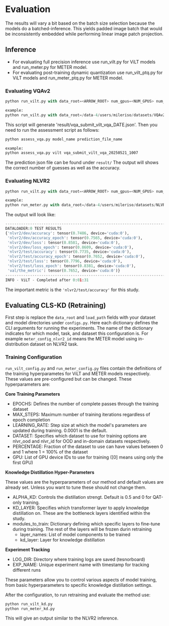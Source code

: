 # Evaluation
The results will vary a bit based on the batch size selection because the models do a batched-inference. This yields padded image batch that would be inconsistently embedded while performing linear image patch projection.

## Inference
- For evaluating full precision inference use run_vilt.py for ViLT models and run_meter.py for METER model.
- For evaluating post-training dynamic quantization use run_vilt_ptq.py for ViLT models and run_meter_ptq.py for METER model.


### Evaluating VQAv2
```python
python run_vilt.py with data_root=<ARROW_ROOT> num_gpus=<NUM_GPUS> num_nodes=<NUM_NODES> per_gpu_batchsize=<BS_FITS_YOUR_GPU> task_finetune_vqa_randaug test_only=True precision=32 load_path="<YOUR_WEIGHT_ROOT>/model_weights_vqa.ckpt"

example:
python run_vilt.py with data_root=/data-4/users/mileriso/datasets/VQAv2/arrows num_gpus=1 num_nodes=1 per_gpu_batchsize=32 task_finetune_vqa_randaug test_only=True precision=32 load_path="/data-4/users/mileriso/models/vilt_vqa.ckpt"
```

This script will generate 'result/vqa_submit_vilt_vqa_DATE.json'. Then you need to run the assessment script as follows:
```python
python assess_vqa.py model_name prediction_file_name

example:
python assess_vqa.py vilt vqa_submit_vilt_vqa_20250521_1007
```

The prediction json file can be found under ```result/``` The output will shows the correct number of guesses as well as the accuracy.

### Evaluating NLVR2
```python
python run_vilt.py with data_root=<ARROW_ROOT> num_gpus=<NUM_GPUS> num_nodes=<NUM_NODES> per_gpu_batchsize=<BS_FITS_YOUR_GPU> task_finetune_nlvr2_randaug test_only=True precision=32 load_path="<YOUR_WEIGHT_ROOT>/model_weights_nlvr2.ckpt"

example:
python run_meter.py with data_root=/data-4/users/mileriso/datasets/NLVR2/arrows num_gpus=1 num_nodes=1  task_finetune_nlvr2_clip_bert per_gpu_batchsize=8 load_path="/data-4/users/mileriso/models/meter_nlvr2.ckpt" clip16 text_roberta image_size=288 test_only=True
```
The output will look like:
```python
--------------------------------------------------------------------------------
DATALOADER:0 TEST RESULTS
{'nlvr2/dev/accuracy': tensor(0.7486, device='cuda:0'),
 'nlvr2/dev/accuracy_epoch': tensor(0.7565, device='cuda:0'),
 'nlvr2/dev/loss': tensor(0.8581, device='cuda:0'),
 'nlvr2/dev/loss_epoch': tensor(0.8609, device='cuda:0'),
 'nlvr2/test/accuracy': tensor(0.7735, device='cuda:0'),
 'nlvr2/test/accuracy_epoch': tensor(0.7652, device='cuda:0'),
 'nlvr2/test/loss': tensor(0.7796, device='cuda:0'),
 'nlvr2/test/loss_epoch': tensor(0.8381, device='cuda:0'),
 'val/the_metric': tensor(0.7652, device='cuda:0')}
--------------------------------------------------------------------------------
INFO - ViLT - Completed after 0:01:31
```

The important metric is the ```'nlvr2/test/accuracy'``` for this study.


## Evaluating CLS-KD (Retraining)

First step is replace the ```data_root``` and ```load_path``` fields with your dataset and model directories under ```configs.py```.  Here each dictionary defines the CLI arguments for running the experiments. The name of the dictionary indicates for which model, task, and dataset this configuration is. For example ```meter_config_nlvr2_id``` means the METER model using in-distribution dataset on NLVR2 task.


### Training Configuration
```run_vilt_config.py``` and ```run_meter_config.py``` files contain the definitions of the training hyperparametes for ViLT and METER models respectively. These values are pre-configured but can be changed. These hyperparameters are:

**Core Training Parameters**

- EPOCHS: Defines the number of complete passes through the training dataset
- MAX_STEPS: Maximum number of training iterations regardless of epoch completion
- LEARNING_RATE: Step size at which the model's parameters are updated during training. 0.0001 is the default.
- DATASET: Specifies which dataset to use for training options are nlvr_ood and nlvr_id for OOD and in-domain datasets respectively.
- PERCENTAGE: Fraction of the dataset to use can have values between 0 and 1 where 1 = 100% of the dataset
- GPU: List of GPU device IDs to use for training ([0] means using only the first GPU)

**Knowledge Distillation Hyper-Parameters**

These values are the hyperparameters of our method and default values are already set. Unless you want to tune these should not change them.

- ALPHA_KD: Controls the distillation strengt. Default is 0.5 and 0 for QAT-only training.
- KD_LAYER: Specifies which transformer layer to apply knowledge distillation on. These are the bottleneck layers identified within the study.
- modules_to_train: Dictionary defining which specific layers to fine-tune during training. The rest of the layers will be frozen durin retraining
    - layer_names: List of model components to be trained
    - kd_layer: Layer for knowledge distillation

**Experiment Tracking**
- LOG_DIR: Directory where training logs are saved (tesnorboard)
- EXP_NAME: Unique experiment name with timestamp for tracking different runs

These parameters allow you to control various aspects of model training, from basic hyperparameters to specific knowledge distillation settings.

After the configuration, to run retraining and evaluate the method use:
```python
python run_vilt_kd.py
python run_meter_kd.py
```

This will give an output similar to the NLVR2 inference.